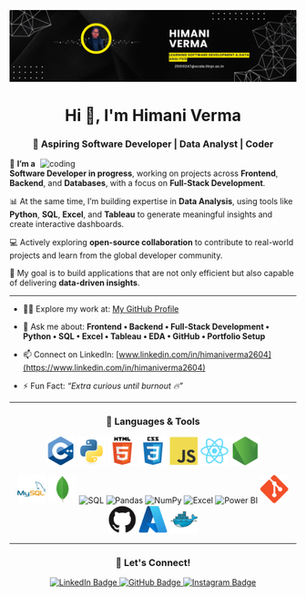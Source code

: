 ![logo](https://github.com/himani-data/himani-data/blob/main/Black%20and%20Yellow%20Web%20Developer%20LinkedIn%20Banner%20(3).png)
<h1 align="center">Hi 👋, I'm Himani Verma</h1>
<h3 align="center">🚀 Aspiring Software Developer | Data Analyst | Coder</h3>

<img align="right" alt="coding" width="450" src="https://encrypted-tbn0.gstatic.com/images?q=tbn:ANd9GcQq8MrifV7w3fH7sPvmdJ1Fv33JQqQaODPGkQ&s">

🚀 **I’m a Software Developer in progress**, working on projects across **Frontend**, **Backend**, and **Databases**, with a focus on **Full-Stack Development**.

📊 At the same time, I’m building expertise in **Data Analysis**, using tools like **Python**, **SQL**, **Excel**, and **Tableau** to generate meaningful insights and create interactive dashboards.

💻 Actively exploring **open-source collaboration** to contribute to real-world projects and learn from the global developer community.

🎯 My goal is to build applications that are not only efficient but also capable of delivering **data-driven insights**.

---

- 👨‍💻 Explore my work at: [My GitHub Profile](https://github.com/himani-data)

- 💬 Ask me about: **Frontend • Backend • Full-Stack Development • Python • SQL • Excel • Tableau • EDA • GitHub • Portfolio Setup**

- 📫 Connect on LinkedIn: [www.linkedin.com/in/himaniverma2604](https://www.linkedin.com/in/himaniverma2604)

- ⚡ Fun Fact: _“Extra curious until burnout 🔥”_

---

<h3 align="center">🚀 Languages & Tools</h3>

<p align="center">
  <!-- Row 1 -->
  
  <img src="https://raw.githubusercontent.com/devicons/devicon/master/icons/cplusplus/cplusplus-original.svg" alt="C++" width="50" height="50"/>
  <img src="https://raw.githubusercontent.com/devicons/devicon/master/icons/python/python-original.svg" alt="Python" width="50" height="50"/>
  <img src="https://raw.githubusercontent.com/devicons/devicon/master/icons/html5/html5-original-wordmark.svg" alt="HTML5" width="50" height="50"/>
  <img src="https://raw.githubusercontent.com/devicons/devicon/master/icons/css3/css3-original-wordmark.svg" alt="CSS3" width="50" height="50"/>
  <img src="https://raw.githubusercontent.com/devicons/devicon/master/icons/javascript/javascript-original.svg" alt="JavaScript" width="50" height="50"/>
  <img src="https://raw.githubusercontent.com/devicons/devicon/master/icons/react/react-original.svg" alt="React" width="50" height="50"/>
  <img src="https://raw.githubusercontent.com/devicons/devicon/master/icons/nodejs/nodejs-original.svg" alt="Node.js" width="50" height="50"/>
</p>

<p align="center">
  <!-- Row 2 -->
  <img src="https://raw.githubusercontent.com/devicons/devicon/master/icons/mysql/mysql-original-wordmark.svg" alt="MySQL" width="50" height="50"/>
  <img src="https://raw.githubusercontent.com/devicons/devicon/master/icons/mongodb/mongodb-original.svg" alt="MongoDB" width="50" height="50"/>
  <img src="https://cdn.jsdelivr.net/gh/devicons/devicon/icons/sqlite/sqlite-original.svg" alt="SQL" width="50" height="50"/>
  <img src="https://cdn.jsdelivr.net/gh/devicons/devicon/icons/pandas/pandas-original.svg" alt="Pandas" width="50" height="50"/>
  <img src="https://cdn.jsdelivr.net/gh/devicons/devicon/icons/numpy/numpy-original.svg" alt="NumPy" width="50" height="50"/>
  <img src="https://img.icons8.com/color/48/000000/microsoft-excel-2019--v1.png" alt="Excel" width="50" height="50"/>
  <img src="https://img.icons8.com/color/48/000000/power-bi.png" alt="Power BI" width="50" height="50"/>
   <img src="https://raw.githubusercontent.com/devicons/devicon/master/icons/git/git-original.svg" alt="Git" width="50" height="50"/>
  <img src="https://raw.githubusercontent.com/devicons/devicon/master/icons/github/github-original.svg" alt="GitHub" width="50" height="50"/>
  <img src="https://raw.githubusercontent.com/devicons/devicon/master/icons/azure/azure-original.svg" alt="Azure" width="50" height="50"/>
  <img src="https://raw.githubusercontent.com/devicons/devicon/master/icons/docker/docker-original.svg" alt="Docker" width="50" height="50"/>
 
</p>




---

<h3 align="center">🚀 Let's Connect!</h3>
<p align="center">
<a href="https://www.linkedin.com/in/himaniverma2604" target="_blank">
  <img src="https://img.shields.io/badge/LinkedIn-0A66C2?style=for-the-badge&logo=linkedin&logoColor=white" alt="LinkedIn Badge"/>
</a>
<a href="https://github.com/himani-data" target="_blank">
  <img src="https://img.shields.io/badge/GitHub-181717?style=for-the-badge&logo=github&logoColor=white" alt="GitHub Badge"/>
</a>
<a href="https://www.instagram.com/shree_ji676/" target="_blank">
  <img src="https://img.shields.io/badge/Instagram-E4405F?style=for-the-badge&logo=instagram&logoColor=white" alt="Instagram Badge"/>
</a>
</p>


